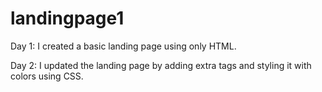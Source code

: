 # landingpage1
Day 1: I created a basic landing page using only HTML.

Day 2: I updated the landing page by adding extra tags and styling it with colors using CSS.



